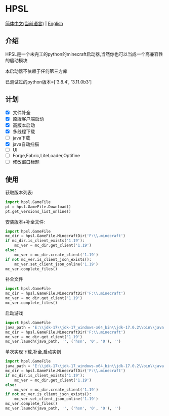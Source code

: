 # HPSL
[简体中文(当前语言)](https://github.com/hongshinn/HPSL/blob/master/readme.md)
|
[English](https://github.com/hongshinn/HPSL/blob/master/readmes/English.md)

## 介绍
HPSL是一个未完工的python的minecraft启动器,当然你也可以当成一个高兼容性的启动模块

本启动器不依赖于任何第三方库

已测试过的python版本=['3.8.4', '3.11.0b3']
## 计划
- [x] 文件补全
- [x] 原版客户端启动
- [x] 高版本启动
- [x] 多线程下载
- [ ] java下载
- [x] java自动扫描
- [ ] UI
- [ ] Forge,Fabric,LiteLoader,Optifine
- [ ] 修改窗口标题
## 使用
获取版本列表:
~~~ python
import hpsl.GameFile
pt = hpsl.GameFile.Download()
pt.get_versions_list_online()
~~~

安装版本+补全文件:
~~~ python
import hpsl.GameFile
mc_dir = hpsl.GameFile.MinecraftDir('F:\\.minecraft')
if mc_dir.is_client_exists('1.19'):
    mc_ver = mc_dir.get_client('1.19')
else:
    mc_ver = mc_dir.create_client('1.19')
if not mc_ver.is_client_json_exists():
    mc_ver.set_client_json_online('1.19')
mc_ver.complete_files()

~~~

补全文件
~~~ python
import hpsl.GameFile
mc_dir = hpsl.GameFile.MinecraftDir('F:\\.minecraft')
mc_ver = mc_dir.get_client('1.19')
mc_ver.complete_files()
~~~

启动游戏
~~~ python
import hpsl.GameFile
java_path = 'E:\\jdk-17\\jdk-17_windows-x64_bin\\jdk-17.0.2\\bin\\java.exe'
mc_dir = hpsl.GameFile.MinecraftDir('F:\\.minecraft')
mc_ver = mc_dir.get_client('1.19')
mc_ver.launch(java_path, '', ('hsn', '0', '0'), '')
~~~

单次实现下载,补全,启动实例
~~~ python
import hpsl.GameFile
java_path = 'E:\\jdk-17\\jdk-17_windows-x64_bin\\jdk-17.0.2\\bin\\java.exe'
mc_dir = hpsl.GameFile.MinecraftDir('F:\\.minecraft')
if mc_dir.is_client_exists('1.19'):
    mc_ver = mc_dir.get_client('1.19')
else:
    mc_ver = mc_dir.create_client('1.19')
if not mc_ver.is_client_json_exists():
    mc_ver.set_client_json_online('1.19')
mc_ver.complete_files()
mc_ver.launch(java_path, '', ('hsn', '0', '0'), '')
~~~